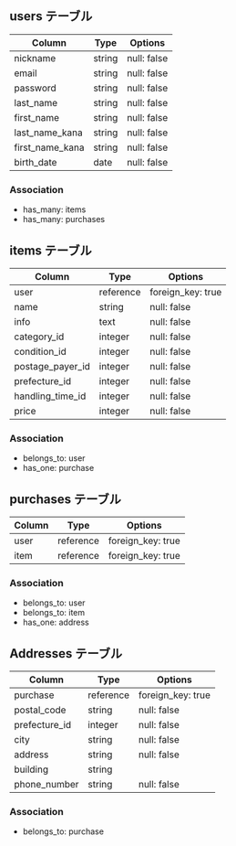 ## users テーブル

| Column          | Type    | Options     |
| ----------------| ------- | ----------- |
| nickname        | string  | null: false |
| email           | string  | null: false |
| password        | string  | null: false |
| last_name       | string  | null: false |
| first_name      | string  | null: false |
| last_name_kana  | string  | null: false |
| first_name_kana | string  | null: false |
| birth_date      | date    | null: false |

### Association

- has_many: items
- has_many: purchases

## items テーブル

| Column              | Type      | Options           |
| --------------------| --------  | ----------------- |
| user                | reference | foreign_key: true |
| name                | string    | null: false       |
| info                | text      | null: false       |
| category_id         | integer   | null: false       |
| condition_id        | integer   | null: false       |
| postage_payer_id    | integer   | null: false       |
| prefecture_id       | integer   | null: false       |
| handling_time_id    | integer   | null: false       |
| price               | integer   | null: false       |

### Association

- belongs_to: user
- has_one: purchase

## purchases テーブル

| Column | Type      | Options           |
| ------ | --------- | ----------------- |
| user   | reference | foreign_key: true |
| item   | reference | foreign_key: true |


### Association

- belongs_to: user
- belongs_to: item
- has_one: address

## Addresses テーブル

| Column        | Type      | Options           |
| ------------- | --------- | ----------------- |
| purchase      | reference | foreign_key: true |
| postal_code   | string    | null: false       |
| prefecture_id | integer   | null: false       |
| city          | string    | null: false       |
| address       | string    | null: false       |
| building      | string    |                   |
| phone_number  | string    | null: false       |

### Association

- belongs_to: purchase



